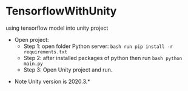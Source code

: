 # TensorflowWithUnity
using tensorflow model into unity project

- Open project:
  + Step 1: open folder Python server: ```bash run pip install -r requirements.txt ```
  + Step 2: after installed packages of python then run ```bash python main.py```
  + Step 3: Open Unity project and run.

* Note Unity version is 2020.3.* 